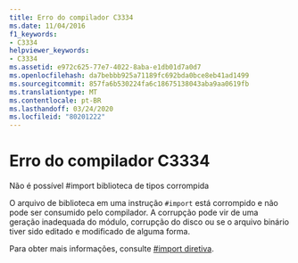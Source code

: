 ```yaml
---
title: Erro do compilador C3334
ms.date: 11/04/2016
f1_keywords:
- C3334
helpviewer_keywords:
- C3334
ms.assetid: e972c625-77e7-4022-8aba-e1db01d7a0d7
ms.openlocfilehash: da7bebbb925a71189fc692bda0bce8eb41ad1499
ms.sourcegitcommit: 857fa6b530224fa6c18675138043aba9aa0619fb
ms.translationtype: MT
ms.contentlocale: pt-BR
ms.lasthandoff: 03/24/2020
ms.locfileid: "80201222"
---
```

# <a name="compiler-error-c3334"></a>Erro do compilador C3334

Não é possível #import biblioteca de tipos corrompida

O arquivo de biblioteca em uma instrução `#import` está corrompido e não pode ser consumido pelo compilador.  A corrupção pode vir de uma geração inadequada do módulo, corrupção do disco ou se o arquivo binário tiver sido editado e modificado de alguma forma.

Para obter mais informações, consulte [#import diretiva](../../preprocessor/hash-import-directive-cpp.md).
